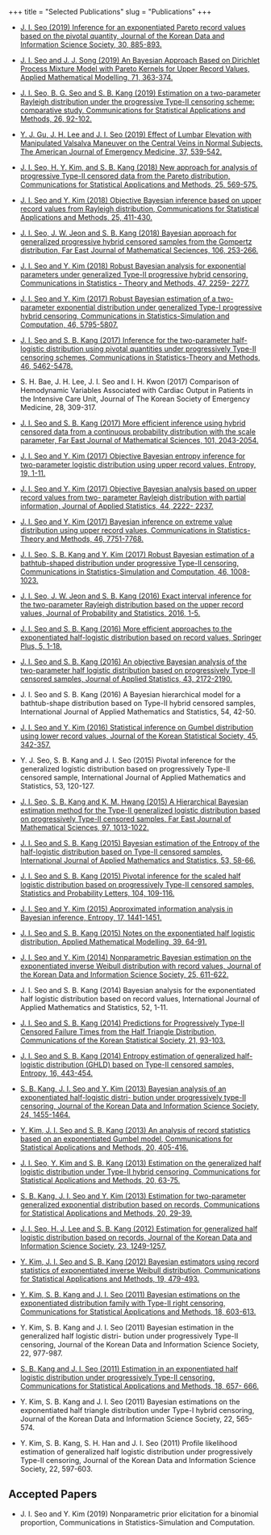 +++
title = "Selected Publications"
slug = "Publications"
+++

* [J. I. Seo (2019) Inference for an exponentiated Pareto record values based on the pivotal quantity, Journal of the Korean Data and Information Science Society, 30, 885-893.](http://dx.doi.org/10.7465/jkdi.2019.30.4.885)

* [J. I. Seo and J. J. Song (2019) An Bayesian Approach Based on Dirichlet Process Mixture Model with Pareto Kernels for Upper Record Values, Applied Mathematical Modelling, 71, 363-374.](https://doi.org/10.1016/j.apm.2019.02.018)

* [J. I. Seo, B. G. Seo and S. B. Kang (2019) Estimation on a two-parameter Rayleigh distribution under the progressive Type-II censoring scheme: comparative study, Communications for Statistical Applications and Methods, 26, 92-102.
](https://doi.org/10.29220/CSAM.2019.26.2.091)

* [Y. J. Gu, J. H. Lee and J. I. Seo (2019) Effect of Lumbar Elevation with Manipulated Valsalva Maneuver on the Central Veins in Normal Subjects, The American Journal of Emergency Medicine, 37, 539-542.](https://doi.org/10.1016/j.ajem.2018.07.032)

* [J. I. Seo, H. Y. Kim, and S. B. Kang (2018) New approach for analysis of progressive Type-II censored data from the Pareto distribution, Communications for Statistical Applications and Methods, 25, 569-575.](https://doi.org/10.29220/CSAM.2018.25.5.569)

* [J. I. Seo and Y. Kim (2018) Objective Bayesian inference based on upper record values from Rayleigh distribution, Communications for Statistical Applications and Methods, 25, 411-430.](https://doi.org/10.29220/CSAM.2018.25.4.411)

* [J. I. Seo, J. W. Jeon and S. B. Kang (2018) Bayesian approach for generalized progressive hybrid censored samples from the Gompertz distribution, Far East Journal of Mathematical Seciences, 106, 253-266.](http://dx.doi.org/10.17654/MS106010253)

* [J. I. Seo and Y. Kim (2018) Robust Bayesian analysis for exponential parameters under generalized Type-II progressive hybrid censoring, Communications in Statistics - Theory and Methods, 47, 2259- 2277.](http://dx.doi.org/10.1080/03610918.2016.1183779)

* [J. I. Seo and Y. Kim (2017) Robust Bayesian estimation of a two-parameter exponential distribution under generalized Type-I progressive hybrid censoring, Communications in Statistics-Simulation and Computation, 46, 5795-5807.](https://doi.org/10.1080/03610918.2016.1183779)

* [J. I. Seo and S. B. Kang (2017) Inference for the two-parameter half-logistic distribution using pivotal quantities under progressively Type-II censoring schemes, Communications in Statistics-Theory and Methods, 46, 5462-5478.](https://doi.org/10.1080/03610918.2016.1161795)

* S. H. Bae, J. H. Lee, J. I. Seo and I. H. Kwon (2017) Comparison of Hemodynamic Variables Associated with Cardiac Output in Patients in the Intensive Care Unit, Journal of The Korean Society of Emergency Medicine, 28, 309-317.

* [J. I. Seo and S. B. Kang (2017) More efficient inference using hybrid censored data from a continuous probability distribution with the scale parameter, Far East Journal of Mathematical Sciences, 101, 2043-2054.](https://doi.org/10.17654/MS101092043)

* [J. I. Seo and Y. Kim (2017) Objective Bayesian entropy inference for two-parameter logistic distribution using upper record values, Entropy, 19, 1-11.](https://doi.org/10.3390/e19050208)

* [J. I. Seo and Y. Kim (2017) Objective Bayesian analysis based on upper record values from two- parameter Rayleigh distribution with partial information, Journal of Applied Statistics, 44, 2222- 2237.](https://doi.org/10.1080/02664763.2016.1251886)

* [J. I. Seo and Y. Kim (2017) Bayesian inference on extreme value distribution using upper record values, Communications in Statistics-Theory and Methods, 46, 7751-7768.](https://doi.org/10.1080/03610926.2016.1165848)

* [J. I. Seo, S. B. Kang and Y. Kim (2017) Robust Bayesian estimation of a bathtub-shaped distribution under progressive Type-II censoring, Communications in Statistics-Simulation and Computation, 46, 1008-1023.](https://doi.org/10.1080/03610918.2014.988256)

* [J. I. Seo, J. W. Jeon and S. B. Kang (2016) Exact interval inference for the two-parameter Rayleigh distribution based on the upper record values, Journal of Probability and Statistics, 2016, 1-5.](http://dx.doi.org/10.1155/2016/8246390)

* [J. I. Seo and S. B. Kang (2016) More efficient approaches to the exponentiated half-logistic distribution based on record values, Springer Plus, 5, 1-18.](http://dx.doi.org/10.1186/s40064-016-3047-y)

* [J. I. Seo and S. B. Kang (2016) An objective Bayesian analysis of the two-parameter half logistic distribution based on progressively Type-II censored samples, Journal of Applied Statistics, 43, 2172-2190.](https://doi.org/10.1080/02664763.2015.1134446)

* J. I. Seo and S. B. Kang (2016) A Bayesian hierarchical model for a bathtub-shape distribution based on Type-II hybrid censored samples, International Journal of Applied Mathematics and Statistics, 54, 42-50.

* [J. I. Seo and Y. Kim (2016) Statistical inference on Gumbel distribution using lower record values, Journal of the Korean Statistical Society, 45, 342-357.](http://dx.doi.org/10.1016/j.jkss.2015.12.002)

* Y. J. Seo, S. B. Kang and J. I. Seo (2015) Pivotal inference for the generalized logistic distribution based on progressively Type-II censored sample, International Journal of Applied Mathematics and Statistics, 53, 120-127.

* [J. I. Seo, S. B. Kang and K. M. Hwang (2015) A Hierarchical Bayesian estimation method for the Type-II generalized logistic distribution based on progressively Type-II censored samples, Far East Journal of Mathematical Sciences, 97, 1013-1022.](http://dx.doi.org/10.17654/FJMSAug2015_1013_1022)

* [J. I. Seo and S. B. Kang (2015) Bayesian estimation of the Entropy of the half-logistic distribution based on Type-II censored samples, International Journal of Applied Mathematics and Statistics, 53, 58-66.](http://dx.doi.org/10.3390/ecea-1-b003)

* [J. I. Seo and S. B. Kang (2015) Pivotal inference for the scaled half logistic distribution based on progressively Type-II censored samples, Statistics and Probability Letters, 104, 109-116.](https://doi.org/10.1016/j.spl.2015.05.011)

* [J. I. Seo and Y. Kim (2015) Approximated information analysis in Bayesian inference, Entropy, 17, 1441-1451.](https://doi.org/10.3390/e17031441)

* [J. I. Seo and S. B. Kang (2015) Notes on the exponentiated half logistic distribution, Applied Mathematical Modelling, 39, 64-91.](https://doi.org/10.1016/j.apm.2015.01.039)

* [J. I. Seo and Y. Kim (2014) Nonparametric Bayesian estimation on the exponentiated inverse Weibull distribution with record values, Journal of the Korean Data and Information Science Society, 25, 611-622.](https://doi.org/10.7465/jkdi.2014.25.3.611)

* J. I. Seo and S. B. Kang (2014) Bayesian analysis for the exponentiated half logistic distribution based on record values, International Journal of Applied Mathematics and Statistics, 52, 1-11.

* [J. I. Seo and S. B. Kang (2014) Predictions for Progressively Type-II Censored Failure Times from the Half Triangle Distribution, Communications of the Korean Statistical Society, 21, 93-103.](https://doi.org/10.5351/CSAM.2014.21.1.093)

* [J. I. Seo and S. B. Kang (2014) Entropy estimation of generalized half-logistic distribution (GHLD) based on Type-II censored samples, Entropy, 16, 443-454.](https://doi.org/10.3390/e16010443)

* [S. B. Kang, J. I. Seo and Y. Kim (2013) Bayesian analysis of an exponentiated half-logistic distri- bution under progressively type-II censoring, Journal of the Korean Data and Information Science Society, 24, 1455-1464.](https://doi.org/10.7465/jkdi.2013.24.6.1455)

* [Y. Kim, J. I. Seo and S. B. Kang (2013) An analysis of record statistics based on an exponentiated Gumbel model, Communications for Statistical Applications and Methods, 20, 405-416.](https://doi.org/10.5351/CSAM.2013.20.5.405)

* [J. I. Seo, Y. Kim and S. B. Kang (2013) Estimation on the generalized half logistic distribution under Type-II hybrid censoring, Communications for Statistical Applications and Methods, 20, 63-75.](https://doi.org/10.5351/CSAM.2013.20.1.063)

* [S. B. Kang, J. I. Seo and Y. Kim (2013) Estimation for two-parameter generalized exponential distribution based on records, Communications for Statistical Applications and Methods, 20, 29-39.](https://doi.org/10.5351/CSAM.2013.20.1.029)

* [J. I. Seo, H. J. Lee and S. B. Kang (2012) Estimation for generalized half logistic distribution based on records, Journal of the Korean Data and Information Science Society, 23, 1249-1257.](https://doi.org/10.7465/jkdi.2012.23.6.1249)

* [Y. Kim, J. I. Seo and S. B. Kang (2012) Bayesian estimators using record statistics of exponentiated inverse Weibull distribution, Communications for Statistical Applications and Methods, 19, 479-493.](http://dx.doi.org/10.5351/CKSS.2012.19.3.479)

* [Y. Kim, S. B. Kang and J. I. Seo (2011) Bayesian estimations on the exponentiated distribution family with Type-II right censoring, Communications for Statistical Applications and Methods, 18, 603-613.](http://dx.doi.org/10.5351/CKSS.2011.18.5.603)

* Y. Kim, S. B. Kang and J. I. Seo (2011) Bayesian estimation in the generalized half logistic distri- bution under progressively Type-II censoring, Journal of the Korean Data and Information Science Society, 22, 977-987.

* [S. B. Kang and J. I. Seo (2011) Estimation in an exponentiated half logistic distribution under
progressively Type-II censoring, Communications for Statistical Applications and Methods, 18, 657- 666.](https://doi.org/10.5351/CKSS.2011.18.5.657)

* Y. Kim, S. B. Kang and J. I. Seo (2011) Bayesian estimations on the exponentiated half triangle distribution under Type-I hybrid censoring, Journal of the Korean Data and Information Science Society, 22, 565-574.

* Y. Kim, S. B. Kang, S. H. Han and J. I. Seo (2011) Profile likelihood estimation of generalized half logistic distribution under progressively Type-II censoring, Journal of the Korean Data and Information Science Society, 22, 597-603.

## Accepted Papers

* J. I. Seo and Y. Kim (2019) Nonparametric prior elicitation for a binomial proportion, Communications in Statistics-Simulation and Computation.
